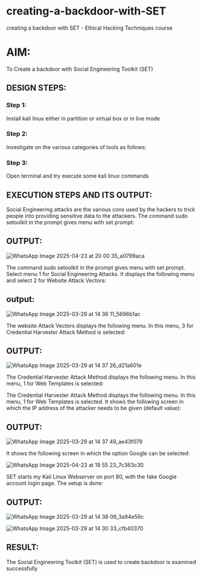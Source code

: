 # creating-a-backdoor-with-SET
creating a backdoor with SET - Ethical Hacking Techniques course

# AIM:
To Create a backdoor with Social Engineering Toolkit (SET)

## DESIGN STEPS:

### Step 1:

Install kali linux either in partition or virtual box or in live mode


### Step 2:

Investigate on the various categories of tools as follows:

### Step 3:

Open terminal and try execute some kali linux commands

## EXECUTION STEPS AND ITS OUTPUT:
Social Engineering attacks are the various cons used by the hackers to trick people into providing sensitive data to the attackers. 
The command sudo setoolkit in the prompt gives menu with set prompt:

## OUTPUT:
![WhatsApp Image 2025-04-23 at 20 00 35_a0799aca](https://github.com/user-attachments/assets/39745acc-32a6-4de5-9a19-84a12812f392)


The command sudo setoolkit in the prompt gives menu with set prompt. Select menu 1 for Social Engineering Attacks.
It displays the following menu and select 2 for Website Attack Vectors:

## output:
![WhatsApp Image 2025-03-29 at 14 36 11_5696b1ac](https://github.com/user-attachments/assets/2a15819c-cc31-4164-9d7c-4039b9032cc8)


The website Attack Vectors displays the following menu. In this menu, 3 for Credential Harvester Attack Method is selected:

## OUTPUT:

![WhatsApp Image 2025-03-29 at 14 37 26_d21a601e](https://github.com/user-attachments/assets/71962a35-6c66-42d4-b102-cec71c402863)

The Credential Harvester Attack Method displays the following menu. In this menu, 1 for Web Templates is selected:

The Credential Harvester Attack Method displays the following menu. In this menu, 1 for Web Templates is selected.
It shows the following screen in which the IP address of the attacker needs to be given (default value):
## OUTPUT:

![WhatsApp Image 2025-03-29 at 14 37 49_ae43f079](https://github.com/user-attachments/assets/832fd0dc-57db-42b0-b36b-80c48b395b80)

It shows the following screen in which the option Google can be selected:

![WhatsApp Image 2025-04-23 at 19 55 23_7c363c30](https://github.com/user-attachments/assets/948914e7-1af2-4336-ab5f-f18e2e88d800)


SET starts my Kali Linux Webserver on port 80, with the fake Google account login page. The setup is done:

## OUTPUT:

![WhatsApp Image 2025-03-29 at 14 38 09_3a94e56c](https://github.com/user-attachments/assets/3bb4b780-4fb5-4b82-b9af-33b095ebbfc1)



![WhatsApp Image 2025-03-29 at 14 30 33_cfb40370](https://github.com/user-attachments/assets/40c81749-b6a9-45a6-858a-b10309c86a75)




## RESULT:
The Social Engineering Toolkit (SET) is used to create backdoor is  examined successfully





